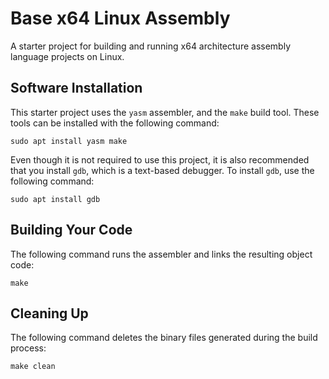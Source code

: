 # Base x64 Linux Assembly

A starter project for building and running x64 architecture assembly language projects on Linux.

## Software Installation

This starter project uses the `yasm` assembler, and the `make` build tool.  These tools can be installed with the following command:

`sudo apt install yasm make`

Even though it is not required to use this project, it is also recommended that you install `gdb`, which is a text-based debugger.  To install `gdb`, use the following command:

`sudo apt install gdb`

## Building Your Code

The following command runs the assembler and links the resulting object code:

`make`

## Cleaning Up

The following command deletes the binary files generated during the build process:

`make clean`